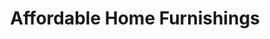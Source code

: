 ---
title: "Affordable Home Furnishings"
url: /natchitoches/affordable-home-furnishings/
shop: furniture
---
